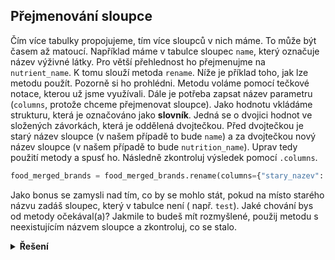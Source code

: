 ## Přejmenování sloupce

Čím více tabulky propojujeme, tím více sloupců v nich máme. To může být časem až matoucí. Například máme v tabulce
sloupec `name`, který označuje název výživné látky. Pro větší přehlednost ho přejmenujme na `nutrient_name`. K tomu
slouží metoda `rename`. Níže je příklad toho, jak lze metodu použít. Pozorně si ho prohlédni. Metodu voláme pomocí
tečkové notace, kterou už jsme využívali. Dále je potřeba zapsat název parametru (`columns`, protože chceme přejmenovat
sloupce). Jako hodnotu vkládáme strukturu, která je označováno jako **slovník**. Jedná se o dvojici hodnot ve složených
závorkách, která je oddělená dvojtečkou. Před dvojtečkou je starý název sloupce (v našem případě to bude `name`) a za
dvojtečkou nový název sloupce (v našem případě to bude `nutrition_name`). Uprav tedy použití metody a spusť ho. Následně
zkontroluj výsledek pomocí `.columns`.

```py
food_merged_brands = food_merged_brands.rename(columns={"stary_nazev": "novy_nazev"})
```

Jako bonus se zamysli nad tím, co by se mohlo stát, pokud na místo starého názvu zadáš sloupec, který v tabulce není (
např. `test`). Jaké chování bys od metody očekával(a)? Jakmile to budeš mít rozmyšlené, použij metodu s neexistujícím
názvem sloupce a zkontroluj, co se stalo.

<details>
<summary><b>Řešení</b></summary>

```python
food_merged_brands = food_merged_brands.rename(columns={"name": "nutrient_name"})
```

</details>